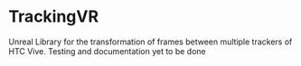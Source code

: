 # TrackingVR

Unreal Library for the transformation of frames between multiple trackers of HTC Vive.
Testing and documentation yet to be done
